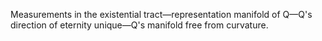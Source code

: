 Measurements in the existential tract—representation manifold of Q—Q's direction of eternity unique—Q's manifold free from curvature.
